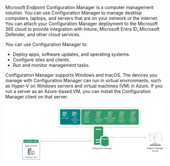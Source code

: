 Microsoft Endpoint Configuration Manager is a computer management solution. You can use Configuration Manager to manage desktop computers, laptops, and servers that are on your network or the internet. You can attach your Configuration Manager deployment to the Microsoft 365 cloud to provide integration with Intune, Microsoft Entra ID, Microsoft Defender, and other cloud services.

You can use Configuration Manager to:

- Deploy apps, software updates, and operating systems.
- Configure sites and clients.
- Run and monitor management tasks.

Configuration Manager supports Windows and macOS. The devices you manage with Configuration Manager can run in virtual environments, such as Hyper-V on Windows servers and virtual machines (VM) in Azure. If you run a server as an Azure-based VM, you can install the Configuration Manager client on that server.

[ ![Diagram of Configuration Manager infrastructure.](../media/intro-to-endpoint-manager-03a.png) ](../media/intro-to-endpoint-manager-03a.png#lightbox)

